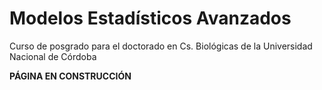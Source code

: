# Modelos Estadísticos Avanzados
Curso de posgrado para el doctorado en Cs. Biológicas de la Universidad Nacional de Córdoba

**PÁGINA EN CONSTRUCCIÓN**
